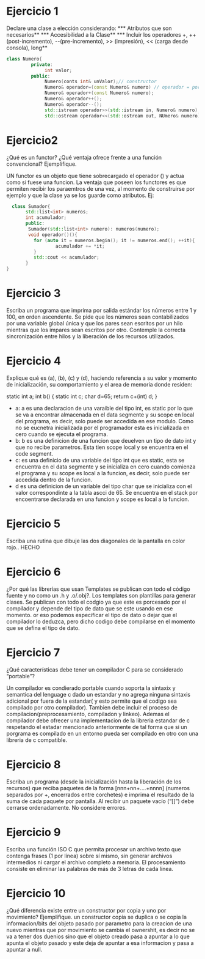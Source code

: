 # Ejercicio 1
Declare una clase a elección considerando:
*** Atributos que son necesarios** *** Accesibilidad a la Clase** *** Incluir los operadores +, ++ (post-incremento), --(pre-incremento), >> (impresión), 
<< (carga desde consola), long**
```C++
class Numero{
         private:
              int valor;
         public:
              Numero(conts int& unValor);// constructor
              Numero& operador=(const Numero& numero) // operador = por copia
              Numero& operador+(const Numero& numero);
              Numero& operador++();
              Numero& operador--();
              std::istream operador>>(std::istream in, Numero& numero);
              std::ostream operador<<(std::ostream out, NUmero& numero);
```

# Ejercicio2 
¿Qué es un functor? ¿Qué ventaja ofrece frente a una función convencional? Ejemplifique.

UN functor es un objeto que tiene sobrecargado el operador () y actua como si fuese una funcion. La ventaja que poseen los functores es que permiten recibir los paraemtros de una vez, al momento de construirse por ejemplo y que la clase ya se los guarde como atributos.
Ej:
```C++
  class Sumador{
       std::list<int> numeros;
       int acumulador;
       public:
        Sumador(std::list<int> numero): numeros(numero); 
        void operador()(){
          for (auto it = numeros.begin(); it != numeros.end(); ++it){
                  acumulador += *it;
          }
          std::cout << acumulador;
       }
}
```


# Ejercicio 3
Escriba un programa que imprima por salida estándar los números entre 1 y 100, en orden ascendente. Se pide que los números sean contabilizados por una variable global única y que los pares sean escritos por un hilo mientras que los impares sean escritos por otro.
Contemple la correcta sincronización entre hilos y la liberación de los recursos utilizados.
# Ejercicio 4
Explique qué es (a), (b), (c) y (d), haciendo referencia a su valor y momento de inicialización, su comportamiento y el area de memoria donde residen:

static int a;
int b()
{
static int c; char d=65;
return c+(int) d;
}
* a: a es una declaracion de una varaible del tipo int, es static por lo que se va a encontrar almacenada en el data segmente y su scope en local del programa, es decir, solo puede ser accedida en ese modulo. Como no se eucnetra inicializada por el programador esta es inicializada en cero cuando se ejecuta el programa. 
* b: b es una definicion de una funcion que deuelven un tipo de dato int y que no recibe parametros. Esta tien scope local y se encuentra en el code segment. 
* c: es una definicio de una variable del tipo int que es static, esta se encuentra en el data segmente y se inicializa en cero cuando comienza el programa y su scope es local a la funcion, es decir, solo puede ser accedida dentro de la funcion. 
* d es una definicion de un variable del tipo char que se inicializa con el valor correspondinte a la tabla ascci de 65. Se encuentra en el stack por encoentrarse declarada en una funcion y scope es local a la funcion. 
# Ejercicio 5
Escriba una rutina que dibuje las dos diagonales de la pantalla en color rojo..
HECHO
# Ejercicio 6
¿Por qué las librerías que usan Templates se publican con todo el código fuente y no como un .h y .o/.obj?.
Los templates son plantillas para generar clases. Se publican con todo el codgio ya que este es porcesado por el compilador y depende del tipo de dato que se este usando en ese momento. or eso podemos especificar el tipo de dato o dejar que el compilador lo deduzca, pero dicho codigo debe compilarse en el momento que se defina el tipo de dato.
# Ejercicio 7
¿Qué características debe tener un compilador C para se considerado “portable”?

Un compilador es condierado portable cuando soporta la sintaxix y semantica del lenguage c dado un estandar y no agrega ninguna sintaxis adicional por fuera de la estandar( y esto permite que el codigo sea compilado por otro compilador). Tambien debe incluir el proceso de compilacion(preprocesamiento, compiladon y linkeo). 
Ademas el compilador debe ofrecer una implementacion de la libreria estandar de c respetando el estadar mencionado anteriormente de tal forma que si un porgrama es compilado en un entorno pueda ser compilado en otro con una libreria de c compatible.
# Ejercicio 8
Escriba un programa (desde la inicialización hasta la liberación de los recursos) que reciba paquetes de la forma [nnn+nn+....+nnnn] (numeros separados por +,
 encerrados entre corchetes) e imprima el resultado de la suma de cada paquete por pantalla. Al recibir un paquete vacío (“[]”) debe cerrarse ordenadamente. 
 No considere errores.
 # Ejercicio 9
 Escriba una función ISO C que permita procesar un archivo texto que contenga frases (1 por línea) sobre sí mismo, sin generar archivos intermedios ni cargar el 
archivo completo a memoria. El procesamiento consiste en eliminar las palabras de más de 3 letras de cada línea.
# Ejercicio 10
¿Qué diferencia existe entre un constructor por copia y uno por movimiento? Ejemplifique.
un constructor copia se duplica o se copia la informacion/bits del objeto pasado por parametro para la creacion de una nuevo mientras que por movimiento se cambia el ownershit, es decir no se va a tener dos duenios sino que el objeto creado pasa a apuntar a lo que apunta el objeto pasado y este deja de apuntar a esa informacion y pasa a apuntar a null. 
